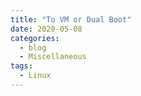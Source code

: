 ```yaml
---
title: "To VM or Dual Boot"
date: 2020-05-08
categories:
  - blog
  - Miscellaneous
tags:
  - Linux
---
```

